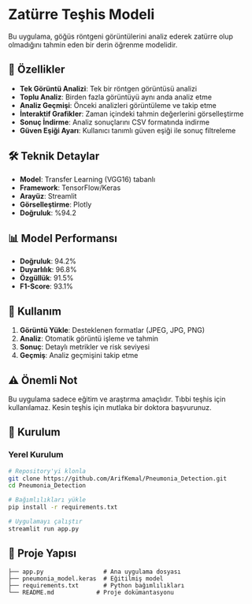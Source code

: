 # Zatürre Teşhis Modeli

Bu uygulama, göğüs röntgeni görüntülerini analiz ederek zatürre olup olmadığını tahmin eden bir derin öğrenme modelidir.

## 🚀 Özellikler

- **Tek Görüntü Analizi**: Tek bir röntgen görüntüsü analizi
- **Toplu Analiz**: Birden fazla görüntüyü aynı anda analiz etme
- **Analiz Geçmişi**: Önceki analizleri görüntüleme ve takip etme
- **İnteraktif Grafikler**: Zaman içindeki tahmin değerlerini görselleştirme
- **Sonuç İndirme**: Analiz sonuçlarını CSV formatında indirme
- **Güven Eşiği Ayarı**: Kullanıcı tanımlı güven eşiği ile sonuç filtreleme

## 🛠️ Teknik Detaylar

- **Model**: Transfer Learning (VGG16) tabanlı
- **Framework**: TensorFlow/Keras
- **Arayüz**: Streamlit
- **Görselleştirme**: Plotly
- **Doğruluk**: %94.2

## 📊 Model Performansı

- **Doğruluk**: 94.2%
- **Duyarlılık**: 96.8%
- **Özgüllük**: 91.5%
- **F1-Score**: 93.1%

## 🎯 Kullanım

1. **Görüntü Yükle**: Desteklenen formatlar (JPEG, JPG, PNG)
2. **Analiz**: Otomatik görüntü işleme ve tahmin
3. **Sonuç**: Detaylı metrikler ve risk seviyesi
4. **Geçmiş**: Analiz geçmişini takip etme

## ⚠️ Önemli Not

Bu uygulama sadece eğitim ve araştırma amaçlıdır. Tıbbi teşhis için kullanılamaz. Kesin teşhis için mutlaka bir doktora başvurunuz.

## 🔧 Kurulum

### Yerel Kurulum
```bash
# Repository'yi klonla
git clone https://github.com/ArifKemal/Pneumonia_Detection.git
cd Pneumonia_Detection

# Bağımlılıkları yükle
pip install -r requirements.txt

# Uygulamayı çalıştır
streamlit run app.py
```

## 📁 Proje Yapısı

```
├── app.py                 # Ana uygulama dosyası
├── pneumonia_model.keras  # Eğitilmiş model
├── requirements.txt       # Python bağımlılıkları
└── README.md            # Proje dokümantasyonu
```


